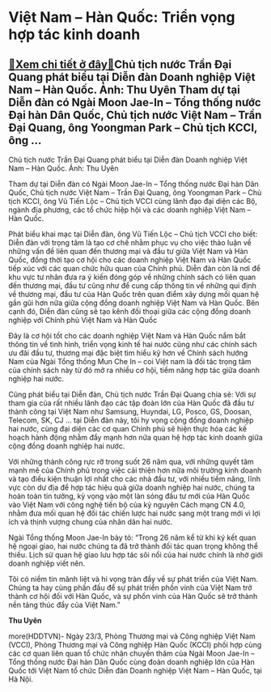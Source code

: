Việt Nam – Hàn Quốc: Triển vọng hợp tác kinh doanh
==================================================

[:gift:Xem chi tiết ở đây:gift:](https://hddtvn.com/viet-nam-han-quoc-trien-vong-hop-tac-kinh-doanh/)Chủ tịch nước Trần Đại Quang phát biểu tại Diễn đàn Doanh nghiệp Việt Nam – Hàn Quốc. Ảnh: Thu Uyên Tham dự tại Diễn đàn có Ngài Moon Jae-In – Tổng thống nước Đại hàn Dân Quốc, Chủ tịch nước Việt Nam – Trần Đại Quang, ông Yoongman Park – Chủ tịch KCCI, ông …
------------------------------------------------------------------------------------------------------------------------------------------------------------------------------------------------------------------------------------------------------------------







 






 Chủ tịch nước Trần Đại Quang phát biểu tại Diễn đàn Doanh nghiệp Việt Nam – Hàn Quốc. Ảnh: Thu Uyên 


 


Tham dự tại Diễn đàn có Ngài Moon Jae-In – Tổng thống nước Đại hàn Dân Quốc, Chủ tịch nước Việt Nam – Trần Đại Quang, ông Yoongman Park – Chủ tịch KCCI, ông Vũ Tiến Lộc – Chủ tịch VCCI cùng lãnh đạo đại diện các Bộ, ngành địa phương, các tổ chức hiệp hội và các doanh nghiệp Việt Nam – Hàn Quốc.


 Phát biểu khai mạc tại Diễn đàn, ông Vũ Tiến Lộc – Chủ tịch VCCI cho biết: Diễn đàn với trọng tâm là tạo cơ chế nhằm phục vụ cho việc thảo luận về những vấn đề liên quan đến thương mại và đầu tư giữa Việt Nam và Hàn Quốc, đồng thời tạo cơ hội cho các doanh nghiệp Việt Nam và Hàn Quốc tiếp xúc với các quan chức hữu quan của Chính phủ. Diễn đàn còn là nơi để khu vực tư nhân đưa ra ý kiến đóng góp về những chính sách có liên quan đến thương mại, đầu tư cũng như để cung cấp thông tin về những qui định về thương mại, đầu tư của Hàn Quốc trên quan điểm xây dựng mối quan hệ gần gũi hơn nữa giữa cộng đồng doanh nghiệp Việt Nam và Hàn Quốc. Bên cạnh đó, Diễn đàn cũng sẽ tạo kênh đối thoại giữa các cộng đồng doanh nghiệp với Chính phủ Việt Nam và Hàn Quốc


 Đây là cơ hội tốt cho các doanh nghiệp Việt Nam và Hàn Quốc nắm bắt thông tin về tình hình, triển vọng kinh tế hai nước cũng như các chính sách ưu đãi đầu tư, thương mại đặc biệt tìm hiểu kỹ hơn về Chính sách hướng Nam của Ngài Tổng thống Mun Che In – coi Việt nam là đối tác trọng tâm của chính sách này từ đó mở ra nhiều cơ hội, tiềm năng hợp tác giữa doanh nghiệp hai nước.


 Cũng phát biểu tại Diễn đàn, Chủ tịch nước Trần Đại Quang chia sẻ: Với sự tham gia của rất nhiều lãnh đạo các tập đoàn lớn của Hàn Quốc đã đầu tư thành công tại Việt Nam như Samsung, Huyndai, LG, Posco, GS, Doosan, Telecom, SK, CJ … tại Diễn đàn này, tôi hy vọng cộng đồng doanh nghiệp hai nước, cùng đại diện các cơ quan Chính phủ sẽ hiện thực hóa các kế hoạch hành động nhằm đẩy mạnh hơn nữa quan hệ hợp tác kinh doanh giữa cộng đồng doanh nghiệp hai nước.


 Với những thành công rực rỡ trong suốt 26 năm qua, với những quyết tâm mạnh mẽ của Chính phủ trong việc cải thiện hơn nữa môi trường kinh doanh và tạo điều kiện thuận lợi nhất cho các nhà đầu tư, với nhiều tiềm năng, lĩnh vực còn dư địa để hợp tác hiệu quả giữa doanh nghiệp hai nước, chúng ta hoàn toàn tin tưởng, kỳ vọng vào một làn sóng đầu tư mới của Hàn Quốc vào Việt Nam với công nghệ tiến bộ của kỷ nguyên Cách mạng CN 4.0, nhằm đưa mối quan hệ đối tác chiến lược hai nước sang một trang mới vì lợi ích và thịnh vượng chung của nhân dân hai nước.


 Ngài Tổng thống Moon Jae-In bày tỏ: “Trong 26 năm kể từ khi ký kết quan hệ ngoại giao, hai nước chúng ta đã trở thành đối tác quan trọng không thể thiếu. Lịch sử quan hệ giao lưu hợp tác sôi nổi của hai nước chính là nhờ giới doanh nghiệp viết nên.


 Tôi có niềm tin mãnh liệt và hi vọng tràn đầy về sự phát triển của Việt Nam. Chúng ta hay cùng phấn đấu để sự phát triển phồn vinh của Việt Nam trở thành cơ hội đối với Hàn Quốc, và sự phồn vinh của Hàn Quốc sẽ trở thành nền tảng thúc đẩy của Việt Nam.”






**Thu Uyên**



more(HDDTVN)- Ngày 23/3, Phòng Thương mại và Công nghiệp Việt Nam (VCCI), Phòng Thương mại và Công nghiệp Hàn Quốc (KCCI) phối hợp cùng các cơ quan liên quan tổ chức nhân chuyến thăm của Ngài Moon Jae-In – Tổng thống nước Đại hàn Dân Quốc cùng đoàn doanh nghiệp lớn của Hàn Quốc tới Việt Nam tổ chức Diễn đàn Doanh nghiệp Việt Nam – Hàn Quốc, tại Hà Nội.

